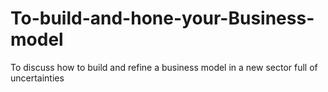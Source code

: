 # To-build-and-hone-your-Business-model
To discuss how to build and refine a business model in a new sector full of uncertainties
